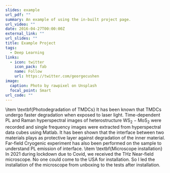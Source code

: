 ```yaml
---
slides: example
url_pdf: ""
summary: An example of using the in-built project page.
url_video: ""
date: 2016-04-27T00:00:00Z
external_link: ""
url_slides: ""
title: Example Project
tags:
  - Deep Learning
links:
  - icon: twitter
    icon_pack: fab
    name: Follow
    url: https://twitter.com/georgecushen
image:
  caption: Photo by rawpixel on Unsplash
  focal_point: Smart
url_code: ""
---
```

 \item \textbf{Photodegradation of TMDCs} It has been known that TMDCs undergo faster degradation when exposed to laser light. Time-dependent PL and Raman hyperspectral images of heterostructure $\text{WS}_2-\text{MoS}_2$ were recorded and single frequency images were extracted from hyperspectral data cubes using Matlab. It has been shown that the interface between two materials plays as protective layer against degradation of the inner material. Far-field Cryogenic experiment has also been performed on the sample to understand PL emission of interface. 
                           \item \textbf{Microscope installation} In 2021 during lockdown due to Covid, we received the THz Near-field microscope. No one could come to the USA for installation. So I led the installation of the microscope from unboxing to the tests after installation.